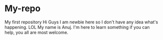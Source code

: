 # My-repo
My first repository
Hi Guys
I am newbie here so I don't have any idea what's happening. LOL
My name is Anuj. I'm here to learn something if you can help, you all are most welcome.
